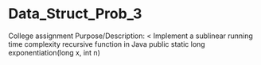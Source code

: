 # Data_Struct_Prob_3
 College assignment Purpose/Description: < Implement a sublinear running time complexity recursive  function in Java public static long exponentiation(long x, int n)
